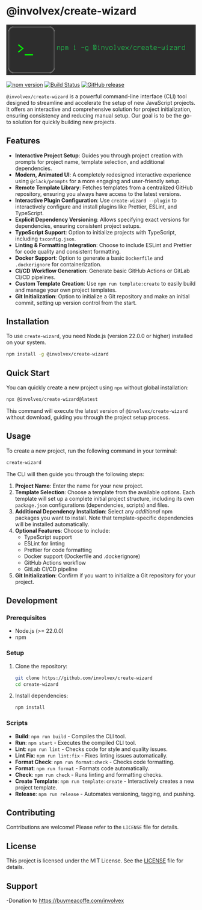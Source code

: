 <!-- @format -->

# @involvex/create-wizard

![npm install -g @involvex/create-wizard](assets/prompt.png)

[![npm version](https://badge.fury.io/js/%40involvex%2Fcreate-wizard.svg)](https://badge.fury.io/js/%40involvex%2Fcreate-wizard)
[![Build Status](https://github.com/involvex/create-wizard/actions/workflows/ci-release.yml/badge.svg)](https://github.com/involvex/create-wizard/actions/workflows/ci-release.yml)
[![GitHub release](https://img.shields.io/github/release/involvex/create-wizard.svg)](https://github.com/involvex/create-wizard/releases/)

`@involvex/create-wizard` is a powerful command-line interface (CLI) tool designed to streamline and accelerate the setup of new JavaScript projects. It offers an interactive and comprehensive solution for project initialization, ensuring consistency and reducing manual setup. Our goal is to be the go-to solution for quickly building new projects.

## Features

- **Interactive Project Setup**: Guides you through project creation with prompts for project name, template selection, and additional dependencies.
- **Modern, Animated UI**: A completely redesigned interactive experience using `@clack/prompts` for a more engaging and user-friendly setup.
- **Remote Template Library**: Fetches templates from a centralized GitHub repository, ensuring you always have access to the latest versions.
- **Interactive Plugin Configuration**: Use `create-wizard --plugin` to interactively configure and install plugins like Prettier, ESLint, and TypeScript.
- **Explicit Dependency Versioning**: Allows specifying exact versions for dependencies, ensuring consistent project setups.
- **TypeScript Support**: Option to initialize projects with TypeScript, including `tsconfig.json`.
- **Linting & Formatting Integration**: Choose to include ESLint and Prettier for code quality and consistent formatting.
- **Docker Support**: Option to generate a basic `Dockerfile` and `.dockerignore` for containerization.
- **CI/CD Workflow Generation**: Generate basic GitHub Actions or GitLab CI/CD pipelines.
- **Custom Template Creation**: Use `npm run template:create` to easily build and manage your own project templates.
- **Git Initialization**: Option to initialize a Git repository and make an initial commit, setting up version control from the start.

## Installation

To use `create-wizard`, you need Node.js (version 22.0.0 or higher) installed on your system.

```bash
npm install -g @involvex/create-wizard
```

## Quick Start

You can quickly create a new project using `npx` without global installation:

```bash
npx @involvex/create-wizard@latest
```

This command will execute the latest version of `@involvex/create-wizard` without download, guiding you through the project setup process.

## Usage

To create a new project, run the following command in your terminal:

```bash
create-wizard
```

The CLI will then guide you through the following steps:

1.  **Project Name**: Enter the name for your new project.
2.  **Template Selection**: Choose a template from the available options. Each template will set up a complete initial project structure, including its own `package.json` configurations (dependencies, scripts) and files.
3.  **Additional Dependency Installation**: Select any _additional_ npm packages you want to install. Note that template-specific dependencies will be installed automatically.
4.  **Optional Features**: Choose to include:
    - TypeScript support
    - ESLint for linting
    - Prettier for code formatting
    - Docker support (Dockerfile and .dockerignore)
    - GitHub Actions workflow
    - GitLab CI/CD pipeline
5.  **Git Initialization**: Confirm if you want to initialize a Git repository for your project.

## Development

### Prerequisites

- Node.js (>= 22.0.0)
- npm

### Setup

1.  Clone the repository:
    ```bash
    git clone https://github.com/involvex/create-wizard
    cd create-wizard
    ```
2.  Install dependencies:
    ```bash
    npm install
    ```

### Scripts

- **Build**: `npm run build` - Compiles the CLI tool.
- **Run**: `npm start` - Executes the compiled CLI tool.
- **Lint**: `npm run lint` - Checks code for style and quality issues.
- **Lint Fix**: `npm run lint:fix` - Fixes linting issues automatically.
- **Format Check**: `npm run format:check` - Checks code formatting.
- **Format**: `npm run format` - Formats code automatically.
- **Check**: `npm run check` - Runs linting and formatting checks.
- **Create Template**: `npm run template:create` - Interactively creates a new project template.
- **Release**: `npm run release` - Automates versioning, tagging, and pushing.

## Contributing

Contributions are welcome! Please refer to the `LICENSE` file for details.

## License

This project is licensed under the MIT License. See the [LICENSE](LICENSE) file for details.

## Support

-Donation to https://buymeacoffe.com/involvex
